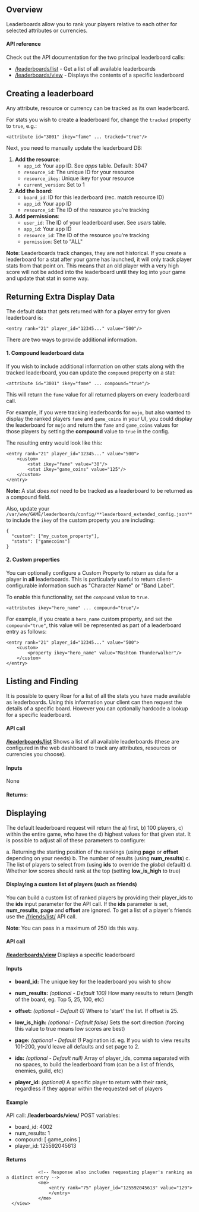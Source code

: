 ## Overview

Leaderboards allow you to rank your players relative to each other for selected attributes or currencies.

#### API reference
Check out the API documentation for the two principal leaderboard calls:

- [/leaderboards/list](http://roarengine.github.io/webapi/#leaderboardslist) - Get a list of all available leaderboards
- [/leaderboards/view](http://roarengine.github.io/webapi/#leaderboardsview) - Displays the contents of a specific leaderboard


## Creating a leaderboard

Any attribute, resource or currency can be tracked as its own leaderboard.

For stats you wish to create a leaderboard for, change the `tracked` property to `true`, e.g.:

    <attribute id="3001" ikey="fame" ... tracked="true"/>

Next, you need to manually update the leaderboard DB:

1. **Add the resource**:
    - `app_id`: Your app ID. See _apps_ table. Default: 3047
    - `resource_id`: The unique ID for your resource
    - `resource_ikey`: Unique ikey for your resource
    - `current_version`: Set to 1
2. **Add the board**:
    - `board_id`: ID for this leaderboard (rec. match resource ID)
    - `app_id`: Your app ID
    - `resource_id`: The ID of the resource you're tracking
3. **Add permissions**:
    - `user_id`: The ID of your leaderboard user. See _users_ table.
    - `app_id`: Your app ID
    - `resource_id`: The ID of the resource you're tracking
    - `permission`: Set to "ALL"

**Note**: Leaderboards track changes, they are not historical. If you create a leaderboard for a stat after your game has launched, it will only track player stats from that point on. This means that an old player with a very high score will not be added into the leaderboard until they log into your game and update that stat in some way.


## Returning Extra Display Data

The default data that gets returned with for a player entry for given leaderboard is:

`<entry rank="21" player_id="12345..." value="500"/>`

There are two ways to provide additional information.

#### 1. Compound leaderboard data
If you wish to include additional information on other stats along with the tracked leaderboard, you can update the `compound` property on a stat:

    <attribute id="3001" ikey="fame" ... compound="true"/>

This will return the `fame` value for all returned players on every leaderboard call.

For example, if you were tracking leaderboards for `mojo`, but also wanted to display the ranked players `fame` and `game_coins` in your UI, you could display the leaderboard for `mojo` and return the `fame` and `game_coins` values for those players by setting the **compound** value to `true` in the config.

The resulting entry would look like this:

    <entry rank="21" player_id="12345..." value="500">
        <custom>
            <stat ikey="fame" value="30"/>
            <stat ikey="game_coins" value="125"/>
        </custom>
    </entry>

**Note:** A stat *does not* need to be tracked as a leaderboard to be returned as a compound field.

Also, update your `/var/www/GAME/leaderboards/config/**leaderboard_extended_config.json**` to include the `ikey` of the custom property you are including:

    {
      "custom": ["my_custom_property"],
      "stats": ["gamecoins"]
    }

#### 2. Custom properties
You can optionally configure a Custom Property to return as data for a player in **all** leaderboards. This is particularly useful to return client-configurable information such as "Character Name" or "Band Label".

To enable this functionality, set the `compound` value to `true`.

    <attributes ikey="hero_name" ... compound="true"/>

For example, if you create a `hero_name` custom property, and set the `compound="true"`, this value will be represented as part of a leaderboard entry as follows:

    <entry rank="21" player_id="12345..." value="500">
        <custom>
            <property ikey="hero_name" value="Mashton Thunderwalker"/>
        </custom>
    </entry>



## Listing and Finding
It is possible to query Roar for a list of all the stats you have made available as leaderboards. Using this information your client can then request the details of a specific board. However you can optionally hardcode a lookup for a specific leaderboard.

#### API call
**[/leaderboards/list](http://roarengine.github.io/webapi/#leaderboardslist)**
Shows a list of all available leaderboards (these are configured in the web dashboard to track any attributes, resources or currencies you choose).

#### Inputs
None

#### Returns:
  <roar tick="0">
   <leaderboards>
      <list status="ok">
          <board board_id="4001" ikey="premium_currency" label="Super Coins" board_label="Most Super Coins"/>
          <board board_id="4002" ikey="mojo" label="Mojo" board_label="Highest Mojo"/>
          <board board_id="4003" ikey="notoriety" label="Notoriety" board_label="Most Notorious"/>
      </list>
   </leaderboards>
  </roar>


## Displaying

The default leaderboard request will return the a) first, b) 100 players, c) within the entire game, who have the d) highest values for that given stat. It is possible to adjust all of these parameters to configure:

a. Returning the starting position of the rankings  (using **page** or **offset** depending on your needs)
b. The number of results (using **num_results**)
c. The list of players to select from (using **ids** to override the *global* default)
d. Whether low scores should rank at the top (setting **low_is_high** to true)

#### Displaying a custom list of players (such as friends)
You can build a custom list of ranked players by providing their player_ids to the **ids** input parameter for the API call. If the **ids** parameter is set, **num_results**, **page** and **offset** are ignored. To get a list of a player's friends use the [/friends/list/](http://roarengine.github.io/webapi/#friendslist) API call.

**Note**: You can pass in a maximum of 250 ids this way.


#### API call
**[/leaderboards/view](http://roarengine.github.io/webapi/#leaderboardsview)**
Displays a specific leaderboard

#### Inputs

- **board_id:** The unique key for the leaderboard you wish to show
- **num_results:** *(optional - Default 100)* How many results to return (length of the board, eg. Top 5, 25, 100, etc)
- **offset:** *(optional - Default 0)* Where to 'start' the list. If offset is 25.
- **low_is_high:** *(optional - Default false)* Sets the sort direction (forcing this value to true means low scores are best)
- **page:** *(optional - Default 1)* Pagination id. eg. If you wish to view results 101-200, you'd leave all defaults and set page to 2.

- **ids:** *(optional - Default null)* Array of player_ids, comma separated with no spaces, to build the leaderboard from (can be a list of friends, enemies, guild, etc)

- **player_id:** *(optional)* A specific player to return with their rank, regardless if they appear within the requested set of players

#### Example

API call: **/leaderboards/view/**
POST variables:

- board_id: 4002
- num_results: 1
- compound: [ game_coins ]
- player_id: 125592045613

#### Returns
  <roar tick="0">
   <leaderboards>
      <view status="ok">
                <ranking key="mojo" offset="0" num_results="100" page="1" low_is_high="false">
                    <entry rank="1" player_id="52992481850" value="600">
                        <custom>
                            <stat ikey="game_coins" value="350"/>
                            <property ikey="hero_name" value="Mashton Thunderwalker"/>
                        </custom>
                    </entry>
                    <!-- ...etc... -->
                </ranking>

                <!-- Response also includes requesting player's ranking as a distinct entry -->
                <me>
                    <entry rank="75" player_id="125592045613" value="129">
                    </entry>
                </me>
      </view>
   </leaderboards>
  </roar>


